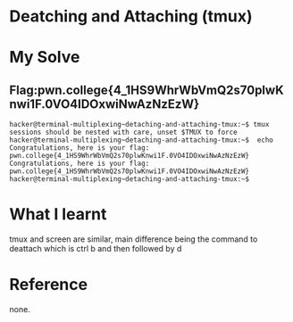 # Deatching and Attaching (tmux) 

# My Solve
## Flag:pwn.college{4_1HS9WhrWbVmQ2s70plwKnwi1F.0VO4IDOxwiNwAzNzEzW}

```
hacker@terminal-multiplexing~detaching-and-attaching-tmux:~$ tmux
sessions should be nested with care, unset $TMUX to force
hacker@terminal-multiplexing~detaching-and-attaching-tmux:~$  echo Congratulations, here is your flag: pwn.college{4_1HS9WhrWbVmQ2s70plwKnwi1F.0VO4IDOxwiNwAzNzEzW}
Congratulations, here is your flag: pwn.college{4_1HS9WhrWbVmQ2s70plwKnwi1F.0VO4IDOxwiNwAzNzEzW}
hacker@terminal-multiplexing~detaching-and-attaching-tmux:~$
```
# What I learnt

tmux and screen are similar, main difference being the command to deattach which is ctrl b and then followed by d

# Reference
none.
